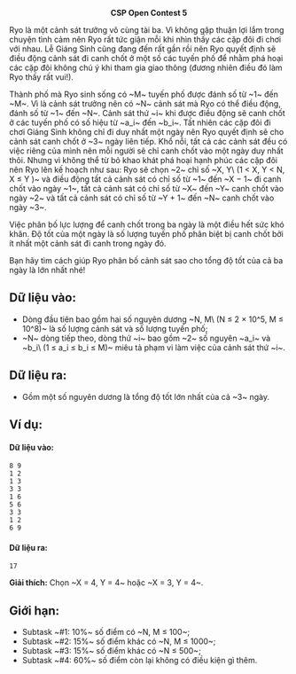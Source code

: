 **<center>CSP Open Contest 5</center>**

Ryo là một cảnh sát trưởng vô cùng tài ba. Vì không gặp thuận lợi lắm trong chuyện tình cảm nên Ryo rất tức giận mỗi khi nhìn thấy các cặp đôi đi chơi với nhau. Lễ Giáng Sinh cũng đang đến rất gần rồi nên Ryo quyết định sẽ điều động cảnh sát đi canh chốt ở một số các tuyến phố để nhằm
phá hoại các cặp đôi không chú ý khi tham gia giao thông (đương nhiên điều đó làm Ryo thấy rất vui!).

Thành phố mà Ryo sinh sống có ~M~ tuyến phố được đánh số từ ~1~ đến ~M~. Vì là cảnh sát trưởng nên có ~N~ cảnh sát mà Ryo có thể điều động, đánh số từ ~1~ đến ~N~. Cảnh sát thứ ~i~ khi được điều động sẽ canh chốt ở các tuyến phố có số hiệu từ ~a_i~ đến ~b_i~. Tất nhiên các cặp đôi đi chơi Giáng Sinh không chỉ đi duy nhất một ngày nên Ryo quyết định sẽ cho cảnh sát canh chốt ở ~3~ ngày liên tiếp. Khổ nỗi, tất cả các cảnh sát đều có việc riêng của mình nên mỗi người sẽ chỉ canh chốt vào một ngày duy nhất thôi. Nhưng vì không thể từ bỏ khao khát phá hoại hạnh phúc các cặp đôi nên Ryo lên kế hoạch như sau: Ryo sẽ chọn ~2~ chỉ số ~X, Y\ (1 < X, Y < N, X ≤ Y )~ và điều động tất cả cảnh sát có chỉ số từ ~1~ đến ~X − 1~ đi canh chốt vào ngày ~1~, tất cả cảnh sát có chỉ số từ ~X~ đến ~Y~ canh chốt vào ngày ~2~ và tất cả cảnh sát có chỉ số từ ~Y + 1~ đến ~N~ canh chốt vào ngày ~3~.

Việc phân bố lực lượng để canh chốt trong ba ngày là một điều hết sức khó khăn. Độ tốt của một ngày là số lượng tuyến phố phân biệt bị canh chốt bởi ít nhất một cảnh sát đi canh trong ngày đó.

Bạn hãy tìm cách giúp Ryo phân bố cảnh sát sao cho tổng độ tốt của cả ba ngày là lớn nhất nhé!

## Dữ liệu vào:
- Dòng đầu tiên bao gồm hai số nguyên dương ~N, M\ (N ≤ 2 × 10^5, M ≤ 10^8)~ là số lượng cảnh sát và số lượng tuyến phố;
- ~N~ dòng tiếp theo, dòng thứ ~i~ bao gồm ~2~ số nguyên ~a_i~ và ~b_i\ (1 ≤ a_i ≤ b_i ≤ M)~ miêu tả phạm vi làm việc của cảnh sát thứ ~i~.

## Dữ liệu ra:
- Gồm một số nguyên dương là tổng độ tốt lớn nhất của cả ~3~ ngày.

## Ví dụ:
#### Dữ liệu vào:
```
8 9
1 2
1 3
3 3
1 6
5 6
3 3
1 2
6 9
```

#### Dữ liệu ra:
```
17
```

**Giải thích:** Chọn ~X = 4, Y = 4~ hoặc ~X = 3, Y = 4~.

## Giới hạn:
- Subtask ~\#1: 10\%~ số điểm có ~N, M ≤ 100~;
- Subtask ~\#2: 15\%~ số điểm khác có ~N, M ≤ 1000~;
- Subtask ~\#3: 15\%~ số điểm khác có ~N ≤ 500~;
- Subtask ~\#4: 60\%~ số điểm còn lại không có điều kiện gì thêm.